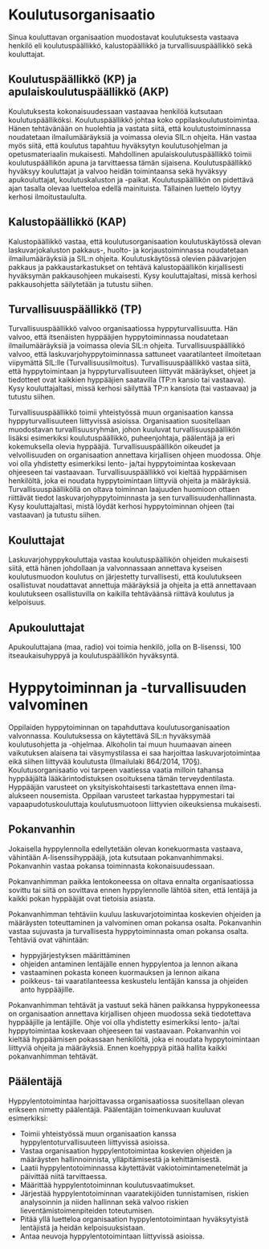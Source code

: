 # Koulutusorganisaatio

Sinua kouluttavan organisaation muodostavat koulutuksesta vastaava henkilö eli koulutuspäällikkö, kalustopäällikkö ja turvallisuuspäällikkö sekä kouluttajat. 

## Koulutuspäällikkö (KP) ja apulaiskoulutuspäällikkö (AKP)

Koulutuksesta kokonaisuudessaan vastaavaa henkilöä kutsutaan koulutuspäälliköksi. Koulutuspäällikkö johtaa koko oppilaskoulutustoimintaa. Hänen tehtävänään on huolehtia ja vastata siitä, että koulutustoiminnassa noudatetaan ilmailumääräyksiä ja voimassa olevia SIL:n ohjeita. Hän vastaa myös siitä, että koulutus tapahtuu hyväksytyn koulutusohjelman ja opetusmateriaalin mukaisesti. Mahdollinen apulaiskoulutuspäällikkö toimii koulutuspäällikön apuna ja tarvittaessa tämän sijaisena. Koulutuspäällikkö hyväksyy kouluttajat ja valvoo heidän toimintaansa sekä hyväksyy apukouluttajat, koulutuskaluston ja -paikat. Koulutuspäällikön on pidettävä ajan tasalla olevaa luetteloa edellä mainituista. Tällainen luettelo löytyy kerhosi ilmoitustaululta.

## Kalustopäällikkö (KAP)

Kalustopäällikkö vastaa, että koulutusorganisaation koulutuskäytössä olevan laskuvarjokaluston pakkaus-, huolto- ja korjaustoiminnassa noudatetaan ilmailumääräyksiä ja SIL:n ohjeita. Koulutuskäytössä olevien päävarjojen pakkaus ja pakkaustarkastukset on tehtävä kalustopäällikön kirjallisesti hyväksymän pakkausohjeen mukaisesti. Kysy kouluttajaltasi, missä kerhosi pakkausohjetta säilytetään ja tutustu siihen.

## Turvallisuuspäällikkö (TP)

Turvallisuuspäällikkö valvoo organisaatiossa hyppyturvallisuutta. Hän valvoo, että itsenäisten hyppääjien hyppytoiminnassa noudatetaan ilmailumääräyksiä ja voimassa olevia SIL:n ohjeita. Turvallisuuspäällikkö valvoo, että laskuvarjohyppytoiminnassa sattuneet vaaratilanteet ilmoitetaan viipymättä SIL:lle (Turvallisuusilmoitus). Turvallisuuspäällikkö vastaa siitä, että hyppytoimintaan ja hyppyturvallisuuteen liittyvät määräykset, ohjeet ja tiedotteet ovat kaikkien hyppääjien saatavilla (TP:n kansio tai vastaava). Kysy kouluttajaltasi, missä kerhosi säilyttää TP:n kansiota (tai vastaavaa) ja tutustu siihen.

Turvallisuuspäällikkö toimii yhteistyössä muun organisaation kanssa hyppyturvallisuuteen liittyvissä asioissa. Organisaation suositellaan muodostavan turvallisuusryhmän, johon kuuluvat turvallisuuspäällikön lisäksi esimerkiksi koulutuspäällikkö, puheenjohtaja, päälentäjä ja eri kokemuksella olevia hyppääjiä. Turvallisuuspäällikön oikeudet ja velvollisuuden on organisaation annettava kirjallisen ohjeen muodossa. Ohje voi olla yhdistetty esimerkiksi lento- ja/tai hyppytoimintaa koskevaan ohjeeseen tai vastaavaan. Turvallisuuspäällikkö voi kieltää hyppäämisen henkilöltä, joka ei noudata hyppytoimintaan liittyviä ohjeita ja määräyksiä. Turvallisuuspäälliköllä on oltava toiminnan laajuuden huomioon ottaen riittävät tiedot laskuvarjohyppytoiminnasta ja sen turvallisuudenhallinnasta. Kysy kouluttajaltasi, mistä löydät kerhosi hyppytoiminnan ohjeen (tai vastaavan) ja tutustu siihen.

## Kouluttajat

Laskuvarjohyppykouluttaja vastaa koulutuspäällikön ohjeiden mukaisesti siitä, että hänen johdollaan ja valvonnassaan annettava kyseisen koulutusmuodon koulutus on järjestetty turvallisesti, että koulutukseen osallistuvat noudattavat annettuja määräyksiä ja ohjeita ja että annettavaan koulutukseen osallistuvilla on kaikilla tehtäväänsä riittävä koulutus ja kelpoisuus.

## Apukouluttajat

Apukouluttajana (maa, radio) voi toimia henkilö, jolla on B-lisenssi, 100 itseaukaisuhyppyä ja koulutuspäällikön hyväksyntä.


# Hyppytoiminnan ja -turvallisuuden valvominen

Oppilaiden hyppytoiminnan on tapahduttava koulutusorganisaation valvonnassa. Koulutuksessa on käytettävä SIL:n hyväksymää koulutusohjetta ja -ohjelmaa. Alkoholin tai muun huumaavan aineen vaikutuksen alaisena tai väsymystilassa ei saa harjoittaa laskuvarjotoimintaa eikä siihen liittyvää koulutusta (Ilmailulaki 864/2014, 170§). Koulutusorganisaatio voi tarpeen vaatiessa vaatia milloin tahansa hyppääjältä lääkärintodistuksen osoituksena tämän terveydentilasta. Hyppääjän varusteet on yksityiskohtaisesti tarkastettava ennen ilma-alukseen nousemista. Oppilaan varusteet tarkastaa hyppymestari tai vapaapudotuskouluttaja koulutusmuotoon liittyvien oikeuksiensa mukaisesti.

## Pokanvanhin

Jokaisella hyppylennolla edellytetään olevan konekuormasta vastaava, vähintään A-lisenssihyppääjä, jota kutsutaan pokanvanhimmaksi. Pokanvanhin vastaa pokansa toiminnasta kokonaisuudessaan. 

Pokanvanhimman paikka lentokoneessa on oltava ennalta organisaatiossa sovittu tai siitä on sovittava ennen hyppylennolle lähtöä siten, että lentäjä ja kaikki pokan hyppääjät ovat tietoisia asiasta.

Pokanvanhimman tehtäviin kuuluu laskuvarjotoimintaa koskevien ohjeiden ja määräysten toteuttaminen ja valvominen oman pokansa osalta. Pokanvanhin vastaa sujuvasta ja turvallisesta hyppytoiminnasta oman pokansa osalta. Tehtäviä ovat vähintään:
-	hyppyjärjestyksen määrittäminen
-	ohjeiden antaminen lentäjälle ennen hyppylentoa ja lennon aikana
-	vastaaminen pokasta koneen kuormauksen ja lennon aikana
-	poikkeus- tai vaaratilanteessa keskustelu lentäjän kanssa ja ohjeiden anto hyppääjille.

Pokanvanhimman tehtävät ja vastuut sekä hänen paikkansa hyppykoneessa on organisaation annettava kirjallisen ohjeen muodossa sekä tiedotettava hyppääjille ja lentäjille. Ohje voi olla yhdistetty esimerkiksi lento- ja/tai hyppytoimintaa koskevaan ohjeeseen tai vastaavaan. Pokanvanhin voi kieltää hyppäämisen pokassaan henkilöltä, joka ei noudata hyppytoimintaan liittyviä ohjeita ja määräyksiä. Ennen koehyppyä pitää hallita kaikki pokanvanhimman tehtävät.

## Päälentäjä 

Hyppylentotoimintaa harjoittavassa organisaatiossa suositellaan olevan erikseen nimetty päälentäjä. Päälentäjän toimenkuvaan kuuluvat esimerkiksi:
-	Toimii yhteistyössä muun organisaation kanssa hyppylentoturvallisuuteen liittyvissä asioissa.
-	Vastaa organisaation hyppylentotoimintaa koskevien ohjeiden ja määräysten hallinnoinnista, ylläpitämisestä ja kehittämisestä.
-	Laatii hyppylentotoiminnassa käytettävät vakiotoimintamenetelmät ja päivittää niitä tarvittaessa.
-	Määrittää hyppylentotoiminnan koulutusvaatimukset.
-	Järjestää hyppylentotoiminnan vaaratekijöiden tunnistamisen, riskien analysoinnin ja niiden hallinnan sekä valvoo riskien lieventämistoimenpiteiden toteutumisen.
-	Pitää yllä luetteloa organisaation hyppylentotoimintaan hyväksytyistä lentäjistä ja heidän kelpoisuuksistaan.
-	Antaa neuvoja hyppylentotoimintaan liittyvissä asioissa.

